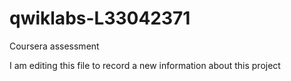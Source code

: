 # qwiklabs-L33042371
Coursera assessment

I am editing this file to record a new information about this project
